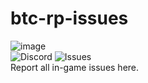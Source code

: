 # btc-rp-issues
<p align="center">

![image](https://user-images.githubusercontent.com/42920111/143830892-ac440d18-0819-4d08-b22d-e9a01f7390de.png)
</br>
![Discord](https://img.shields.io/discord/804053511675314256?style=flat)
![Issues](https://img.shields.io/bitbucket/issues-raw/boom1053/btc-rp-issues)
</br>
Report all in-game issues here.
</p>